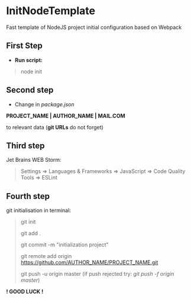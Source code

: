 # InitNodeTemplate
Fast template of NodeJS project initial configuration based on Webpack

## First Step
* __Run script:__

>node init

## Second step
* Change in _package.json_

__PROJECT_NAME | AUTHOR_NAME | MAIL.COM__ 

to relevant data (__git URLs__ do not forget)

## Third step
Jet Brains WEB Storm:

> Settings => Languages & Frameworks => JavaScript => Code Quality Tools => ESLint
 
## Fourth step
git initialisation in terminal:
>git init
> 
>git add .
>
>git commit -m "initialization project"
>
>git remote add origin https://github.com/AUTHOR_NAME/PROJECT_NAME.git
>
>git push -u origin master (if push rejected try: *git push -f origin master*)
>

__! GOOD LUCK !__